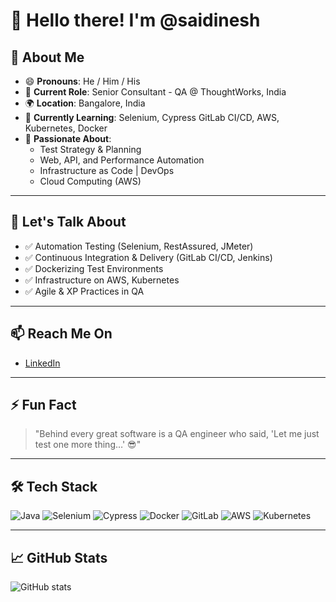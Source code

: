 # 👋 Hello there! I'm @saidinesh

## 💫 About Me

- 😄 **Pronouns**: He / Him / His  
- 🔭 **Current Role**: Senior Consultant - QA @ ThoughtWorks, India  
- 🌍 **Location**: Bangalore, India  
- 🧠 **Currently Learning**: Selenium, Cypress GitLab CI/CD, AWS, Kubernetes, Docker  
- 🧪 **Passionate About**:  
  - Test Strategy & Planning  
  - Web, API, and Performance Automation  
  - Infrastructure as Code | DevOps  
  - Cloud Computing (AWS)  

---

## 💬 Let's Talk About

- ✅ Automation Testing (Selenium, RestAssured, JMeter)  
- ✅ Continuous Integration & Delivery (GitLab CI/CD, Jenkins)  
- ✅ Dockerizing Test Environments  
- ✅ Infrastructure on AWS, Kubernetes  
- ✅ Agile & XP Practices in QA  

---

## 📫 Reach Me On

- [LinkedIn](https://www.linkedin.com/in/saidineshnarisetti/)  
---

## ⚡ Fun Fact

> "Behind every great software is a QA engineer who said, 'Let me just test one more thing…' 😎"

---

## 🛠 Tech Stack

![Java](https://img.shields.io/badge/Java-E34F26?style=flat&logo=java&logoColor=white)
![Selenium](https://img.shields.io/badge/Selenium-43B02A?style=flat&logo=selenium&logoColor=white)
![Cypress](https://img.shields.io/badge/Cypress-17202C?style=flat&logo=cypress&logoColor=white)
![Docker](https://img.shields.io/badge/Docker-2496ED?style=flat&logo=docker&logoColor=white)
![GitLab](https://img.shields.io/badge/GitLab-FC6D26?style=flat&logo=gitlab&logoColor=white)
![AWS](https://img.shields.io/badge/AWS-232F3E?style=flat&logo=amazon-aws&logoColor=white)
![Kubernetes](https://img.shields.io/badge/Kubernetes-326CE5?style=flat&logo=kubernetes&logoColor=white)


---

## 📈 GitHub Stats

![GitHub stats](https://github-readme-stats.vercel.app/api?username=saidinesh&show_icons=true&theme=radical)
